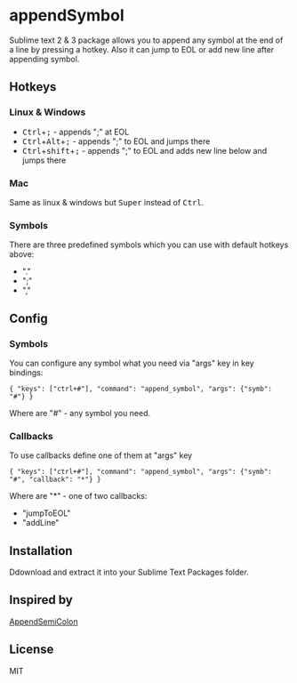 # appendSymbol
Sublime text 2 &amp; 3 package allows you to append any symbol at the end of a line by pressing a hotkey. 
Also it can jump to EOL or add new line after appending symbol.

## Hotkeys

### Linux & Windows
+ <kbd>Ctrl</kbd>+<kbd>;</kbd> - appends ";" at EOL
+ <kbd>Ctrl</kbd>+<kbd>Alt</kbd>+<kbd>;</kbd> - appends ";" to EOL and jumps there
+ <kbd>Ctrl</kbd>+<kbd>shift</kbd>+<kbd>;</kbd> - appends ";" to EOL and adds new line below and jumps there

### Mac
Same as linux & windows but <kbd>Super</kbd> instead of <kbd>Ctrl</kbd>.

### Symbols
There are three predefined symbols which you can use with default hotkeys above: 
+ "."
+ ";"
+ ","

## Config
### Symbols
You can configure any symbol what you need via "args" key in key bindings:

`{ "keys": ["ctrl+#"], "command": "append_symbol", "args": {"symb": "#"} }`

Where are "#" - any symbol you need.

### Callbacks
To use callbacks define one of them at "args" key

`{ "keys": ["ctrl+#"], "command": "append_symbol", "args": {"symb": "#", "callback": "*"} }`

Where are "*" - one of two callbacks:
+ "jumpToEOL"
+ "addLine"

## Installation
Ddownload and extract it into your Sublime Text Packages folder.

## Inspired by
[AppendSemiColon](https://github.com/MauriceZ/AppendSemiColon)

## License
MIT
